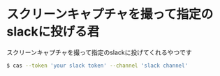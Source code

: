 # スクリーンキャプチャを撮って指定のslackに投げる君

スクリーンキャプチャを撮って指定のslackに投げてくれるやつです

```sh
$ cas --token 'your slack token' --channel 'slack channel'
```
